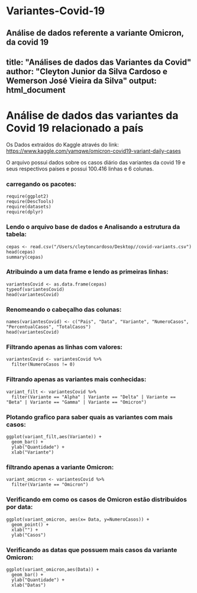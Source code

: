# Variantes-Covid-19
Análise de dados referente a variante Omicron, da covid 19
---
title: "Análises de dados das Variantes da Covid"
author: "Cleyton Junior da Silva Cardoso e Wemerson José Vieira da Silva"
output: html_document
---
# Análise de dados das variantes da Covid 19 relacionado a país

Os Dados extraídos do Kaggle através do  link: https://www.kaggle.com/yamqwe/omicron-covid19-variant-daily-cases 

O arquivo possui dados sobre os casos diário das variantes da covid 19 e seus respectivos países 
e possui 100.416 linhas e 6 colunas.

### carregando os pacotes:

```{r}
require(ggplot2)
require(DescTools)
require(datasets)
require(dplyr)
```

### Lendo o arquivo base de dados e Analisando a estrutura da tabela:

```{r}
cepas <- read.csv("/Users/cleytoncardoso/Desktop//covid-variants.csv")
head(cepas)
summary(cepas)
```

### Atribuindo a um data frame e lendo as primeiras linhas:

```{r}
variantesCovid <- as.data.frame(cepas)
typeof(variantesCovid)
head(variantesCovid)

```

### Renomeando o cabeçalho das colunas:

```{r}
names(variantesCovid) <- c("Pais", "Data", "Variante", "NumeroCasos", "PercentualCasos", "TotalCasos")
head(variantesCovid)
```

### Filtrando apenas as linhas com valores:

```{r}
variantesCovid <- variantesCovid %>% 
  filter(NumeroCasos != 0)
```

### Filtrando apenas as variantes mais conhecidas:

```{r}
variant_filt <- variantesCovid %>% 
  filter(Variante == "Alpha" | Variante == "Delta" | Variante == "Beta" | Variante == "Gamma" | Variante == "Omicron")
```

### Plotando grafico para saber quais as variantes com mais casos:

```{r}
ggplot(variant_filt,aes(Variante)) +
  geom_bar() +
  ylab("Quantidade") +
  xlab("Variante")
```

### filtrando apenas a variante  Omicron:

```{r}
variant_omicron <- variantesCovid %>% 
  filter(Variante == "Omicron")
```

### Verificando em como os casos de Omicron estão distribuídos por data:

```{r}
ggplot(variant_omicron, aes(x= Data, y=NumeroCasos)) +
  geom_point() +
  xlab("") +
  ylab("Casos")
```

### Verificando as datas que possuem mais casos da variante Omicron:

```{r}
ggplot(variant_omicron,aes(Data)) +
  geom_bar() +
  ylab("Quantidade") +
  xlab("Datas")
```

